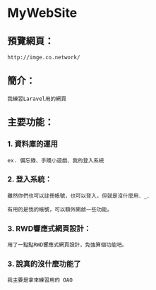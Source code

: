 # MyWebSite

## 預覽網頁：

    http://imge.co.network/
    
    
## 簡介：

    我練習Laravel用的網頁


## 主要功能：

### 1. 資料庫的運用

    ex. 備忘錄、手賤小遊戲、我的登入系統
    
    
### 2. 登入系統：

    雖然你們也可以註冊帳號，也可以登入，但就是沒什麼用．_．
    
    有用的是我的帳號，可以額外開啟一些功能。
    
    
### 3. RWD響應式網頁設計：

    用了一點點RWD響應式網頁設計，免強算個功能吧。
    
    
### 3. 說真的沒什麼功能了

    我主要是拿來練習用的 OAO
